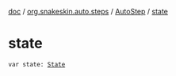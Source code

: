 [doc](../../index.md) / [org.snakeskin.auto.steps](../index.md) / [AutoStep](index.md) / [state](./state.md)

# state

`var state: `[`State`](-state/index.md)